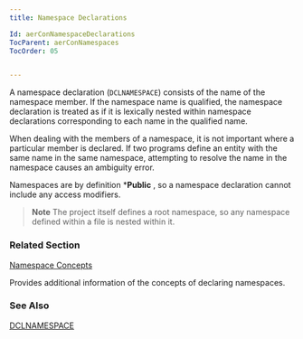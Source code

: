 ```yaml
---
title: Namespace Declarations

Id: aerConNamespaceDeclarations
TocParent: aerConNamespaces
TocOrder: 05


---
```


A namespace declaration (```DCLNAMESPACE```) consists of the name of the namespace member. If the namespace name is qualified, the namespace declaration is treated as if it is lexically nested within namespace declarations corresponding to each name in the qualified name. 

When dealing with the members of a namespace, it is not important where a particular member is declared. If two programs define an entity with the same name in the same namespace, attempting to resolve the name in the namespace causes an ambiguity error. 

Namespaces are by definition ***Public** , so a namespace declaration cannot include any access modifiers. 
<blockquote class="dtBlock">
            <b class="le">Note</b>   The project
            itself defines a root namespace, so any namespace defined within
            a file is
            nested within it.
        </blockquote>

### Related Section

[Namespace Concepts](aerConNamespacesConcepts.html)

Provides additional information of the concepts of declaring namespaces.


### See Also
[DCLNAMESPACE](DCLNAMESPACE.html) 
